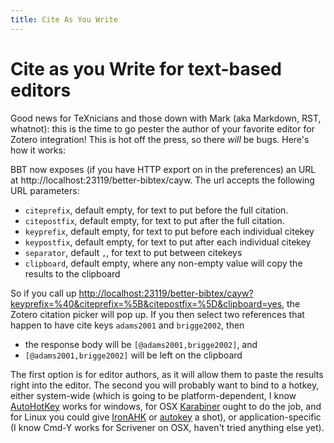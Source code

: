 ```yaml
---
title: Cite As You Write
---
```

# Cite as you Write for text-based editors

Good news for TeXnicians and those down with Mark (aka Markdown, RST, whatnot): this is the time to go pester the author
of your favorite editor for Zotero integration! This is hot off the press, so there *will* be bugs. Here's how it works:

BBT now exposes (if you have HTTP export on in the preferences) an URL at http://localhost:23119/better-bibtex/cayw. The url accepts
the following URL parameters:

* `citeprefix`, default empty, for text to put before the full citation.
* `citepostfix`, default empty, for text to put after the full citation.
* `keyprefix`, default empty, for text to put before each individual citekey
* `keypostfix`, default empty, for text to put after each individual citekey
* `separator`, default `,`, for text to put between citekeys
* `clipboard`, default empty, where any non-empty value will copy the results to the clipboard

So if you call up
[http://localhost:23119/better-bibtex/cayw?keyprefix=%40&citeprefix=%5B&citepostfix=%5D&clipboard=yes](http://localhost:23119/better-bibtex/cayw?keyprefix=%40&citeprefix=%5B&citepostfix=%5D&clipboard=yes), the Zotero citation picker will pop up. If you then select two references that happen to have cite keys `adams2001` and `brigge2002`, then

* the response body will be `[@adams2001,brigge2002]`, and
* `[@adams2001,brigge2002]` will be left on the clipboard

The first option is for editor authors, as it will allow them to paste the results right into the editor. The second you
will probably want to bind to a hotkey, either system-wide (which is going to be platform-dependent, I know
[AutoHotKey](http://www.autohotkey.com) works for windows, for OSX [Karabiner](https://pqrs.org/osx/karabiner/) ought to
do the job, and for Linux you could give [IronAHK](https://github.com/polyethene/IronAHK) or
[autokey](https://code.google.com/p/autokey/) a shot), or application-specific (I know Cmd-Y works for Scrivener on
OSX, haven't tried anything else yet).
